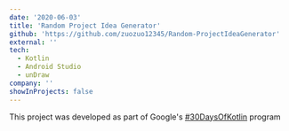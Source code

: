 ```yaml
---
date: '2020-06-03'
title: 'Random Project Idea Generator'
github: 'https://github.com/zuozuo12345/Random-ProjectIdeaGenerator'
external: ''
tech:
  - Kotlin
  - Android Studio
  - unDraw
company: ''
showInProjects: false
---
```


This project was developed as part of Google's [#30DaysOfKotlin](https://eventsonair.withgoogle.com/events/kotlin) program
